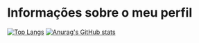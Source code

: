 <h1>Informações sobre o meu perfil</h1>

[![Top Langs](https://github-readme-stats.vercel.app/api/top-langs/?username=leo0302DEV&layout=donut)](https://github.com/anuraghazra/github-readme-stats)
[![Anurag's GitHub stats](https://github-readme-stats.vercel.app/api?username=leo0302DEV)](https://github.com/anuraghazra/github-readme-stats)
